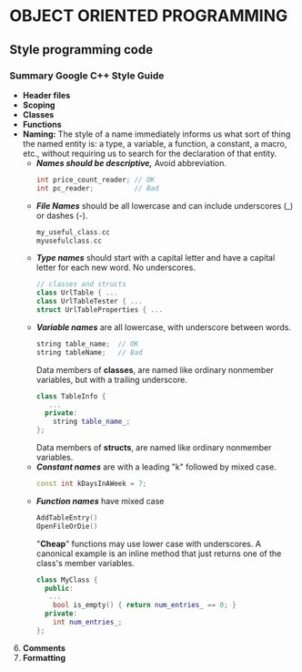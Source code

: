 # OBJECT ORIENTED PROGRAMMING
## Style programming code
### Summary Google C++ Style Guide
* **Header files**
* **Scoping**
* **Classes**
* **Functions**
* **Naming:** The style of a name immediately informs us what sort of thing the named entity is: a type, a variable, a function, a constant, a macro, etc., without requiring us to search for the declaration of that entity. 
  - ***Names should be descriptive,*** Avoid abbreviation.
    ```C++
	int price_count_reader; // OK
	int pc_reader; 			// Bad
    ```
  - ***File Names*** should be all lowercase and can include underscores (_) or dashes (-).
	```C++
	my_useful_class.cc
    myusefulclass.cc
	```
  - ***Type names*** should start with a capital letter and have a capital letter for each new word. No underscores.
    ```C++
    // classes and structs
    class UrlTable { ...
    class UrlTableTester { ...
    struct UrlTableProperties { ...
    ```
  - ***Variable names*** are all lowercase, with underscore between words.
    ```C++
    string table_name;  // OK
    string tableName;   // Bad
    ```
    Data members of **classes**, are named like ordinary nonmember variables, but with a trailing underscore.
    ```C++  
    class TableInfo {
       ...
      private:
        string table_name_;
    };
    ```
    Data members of **structs**, are named like ordinary nonmember variables.
  - ***Constant names*** are with a leading "k" followed by mixed case.
    ```C++
    const int kDaysInAWeek = 7;
    ```
  - ***Function names*** have mixed case
    ```C++
    AddTableEntry()
    OpenFileOrDie()
    ```
    "**Cheap**" functions may use lower case with underscores. A canonical example is an inline method that just returns one of the class's member variables.
    ```C++
    class MyClass {
      public:
       ...
        bool is_empty() { return num_entries_ == 0; }
      private:
        int num_entries_;
    };
6. **Comments**
7. **Formatting**